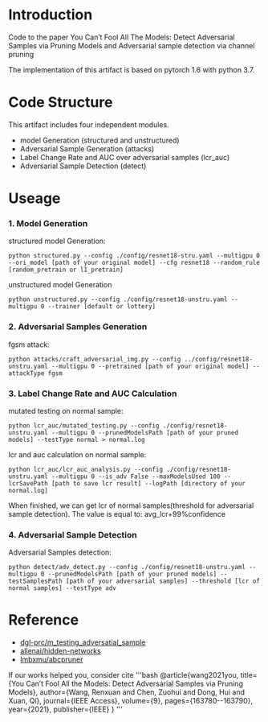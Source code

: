 
# Introduction

Code to the paper You Can’t Fool All The Models: Detect Adversarial Samples via Pruning Models and Adversarial sample detection via channel pruning

The implementation of this artifact is based on pytorch 1.6 with python 3.7. 

# Code Structure

This artifact includes four independent modules.

- model Generation (structured and unstructured)
- Adversarial Sample Generation (attacks)
- Label Change Rate and AUC over adversarial samples (lcr_auc)
- Adversarial Sample Detection (detect)


# Useage

### 1. Model Generation
structured model Generation:

```
python structured.py --config ./config/resnet18-stru.yaml --multigpu 0 --ori_model [path of your original model] --cfg resnet18 --random_rule [random_pretrain or l1_pretrain]
```
unstructured model Generation 

```
python unstructured.py --config ./config/resnet18-unstru.yaml --multigpu 0 --trainer [default or lottery]
```
### 2. Adversarial Samples Generation

fgsm attack:

```
python attacks/craft_adversarial_img.py --config ../config/resnet18-unstru.yaml --multigpu 0 --pretrained [path of your original model] --attackType fgsm
```
### 3. Label Change Rate and AUC Calculation
mutated testing on normal sample:

```
python lcr_auc/mutated_testing.py --config ./config/resnet18-unstru.yaml --multigpu 0 --prunedModelsPath [path of your pruned models] --testType normal > normal.log
```
lcr and auc calculation on normal sample:

```
python lcr_auc/lcr_auc_analysis.py --config ./config/resnet18-unstru.yaml --multigpu 0 --is_adv False --maxModelsUsed 100 --lcrSavePath [path to save lcr result] --logPath [directory of your normal.log]
```
When finished, we can get lcr of normal samples(threshold for adversarial sample detection). The value is equal to: avg_lcr+99%confidence


### 4. Adversarial Sample Detection
Adversarial Samples detection:

```
python detect/adv_detect.py --config ./config/resnet18-unstru.yaml --multigpu 0 --prunedModelsPath [path of your pruned models] --testSamplesPath [path of your adversarial samples] --threshold [lcr of normal samples] --testType adv
```

# Reference
- [dgl-prc/m_testing_adversatial_sample](https://github.com/dgl-prc/m_testing_adversatial_sample)
- [allenai/hidden-networks](https://github.com/allenai/hidden-networks)
- [lmbxmu/abcpruner](https://github.com/lmbxmu/abcpruner)

If our works helped you, consider cite
'''bash
@article{wang2021you,
  title={You Can’t Fool All the Models: Detect Adversarial Samples via Pruning Models},
  author={Wang, Renxuan and Chen, Zuohui and Dong, Hui and Xuan, Qi},
  journal={IEEE Access},
  volume={9},
  pages={163780--163790},
  year={2021},
  publisher={IEEE}
}
'''











 
